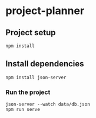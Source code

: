 # project-planner

## Project setup
```
npm install
```

## Install dependencies
```
npm install json-server
```

### Run the project
```
json-server --watch data/db.json
npm run serve
```


